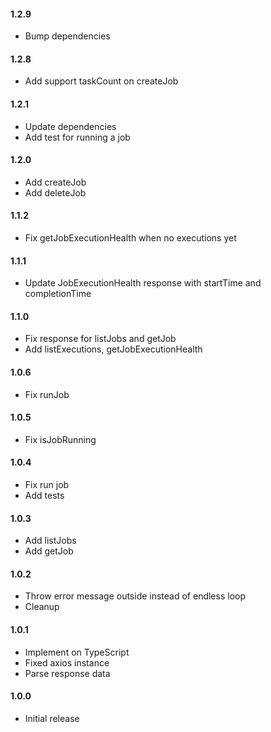 #### 1.2.9
- Bump dependencies

#### 1.2.8
- Add support taskCount on createJob

#### 1.2.1
- Update dependencies
- Add test for running a job

#### 1.2.0
- Add createJob
- Add deleteJob

#### 1.1.2
- Fix getJobExecutionHealth when no executions yet

#### 1.1.1
- Update JobExecutionHealth response with startTime and completionTime

#### 1.1.0
- Fix response for listJobs and getJob
- Add listExecutions, getJobExecutionHealth

#### 1.0.6
- Fix runJob

#### 1.0.5
- Fix isJobRunning

#### 1.0.4
- Fix run job
- Add tests

#### 1.0.3
- Add listJobs
- Add getJob

#### 1.0.2
- Throw error message outside instead of endless loop
- Cleanup

#### 1.0.1
- Implement on TypeScript
- Fixed axios instance
- Parse response data

#### 1.0.0
- Initial release
